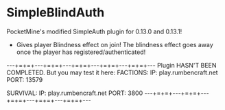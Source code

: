 # SimpleBlindAuth
PocketMine's modified SimpleAuth plugin for 0.13.0 and 0.13.1!

- Gives player Blindness effect on join! The blindness effect goes away once the player has registered/authenticated!

---+=+=+---+=+=+---+=+=+---+=+=+---+=+=+---
Plugin HASN'T BEEN COMPLETED. But you may test it here:
FACTIONS:
IP: play.rumbencraft.net
PORT: 13579

SURVIVAL:
IP: play.rumbencraft.net
PORT: 3800
---+=+=+---+=+=+---+=+=+---+=+=+---+=+=+---
